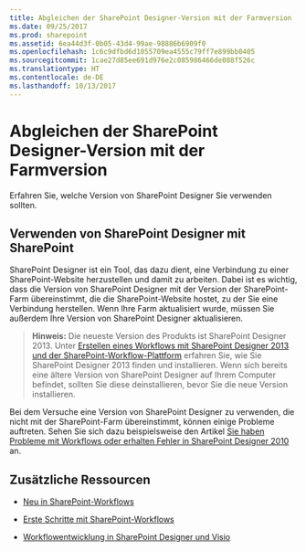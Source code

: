 ```yaml
---
title: Abgleichen der SharePoint Designer-Version mit der Farmversion
ms.date: 09/25/2017
ms.prod: sharepoint
ms.assetid: 6ea44d3f-0b05-43d4-99ae-98886b6909f0
ms.openlocfilehash: 1c6c9dfbd6d1055709ea4555c79ff7e899bb0405
ms.sourcegitcommit: 1cae27d85ee691d976e2c085986466de088f526c
ms.translationtype: HT
ms.contentlocale: de-DE
ms.lasthandoff: 10/13/2017
---
```

# <a name="matching-the-sharepoint-designer-version-with-the-farm-version"></a>Abgleichen der SharePoint Designer-Version mit der Farmversion
Erfahren Sie, welche Version von SharePoint Designer Sie verwenden sollten.
## <a name="using-sharepoint-designer-with-sharepoint"></a>Verwenden von SharePoint Designer mit SharePoint
<a name="section1"> </a>

SharePoint Designer ist ein Tool, das dazu dient, eine Verbindung zu einer SharePoint-Website herzustellen und damit zu arbeiten. Dabei ist es wichtig, dass die Version von SharePoint Designer mit der Version der SharePoint-Farm übereinstimmt, die die SharePoint-Website hostet, zu der Sie eine Verbindung herstellen. Wenn Ihre Farm aktualisiert wurde, müssen Sie außerdem Ihre Version von SharePoint Designer aktualisieren.
  
    
    

> **Hinweis:** Die neueste Version des Produkts ist SharePoint Designer 2013. Unter [Erstellen eines Workflows mit SharePoint Designer 2013 und der SharePoint-Workflow-Plattform](creating-a-workflow-by-using-sharepoint-designer-and-the-sharepoint-wo.md) erfahren Sie, wie Sie SharePoint Designer 2013 finden und installieren. Wenn sich bereits eine ältere Version von SharePoint Designer auf Ihrem Computer befindet, sollten Sie diese deinstallieren, bevor Sie die neue Version installieren. 
  
    
    

Bei dem Versuche eine Version von SharePoint Designer zu verwenden, die nicht mit der SharePoint-Farm übereinstimmt, können einige Probleme auftreten. Sehen Sie sich dazu beispielsweise den Artikel  [Sie haben Probleme mit Workflows oder erhalten Fehler in SharePoint Designer 2010](http://support.microsoft.com/kb/2794961) an.
  
    
    

  
    
    

## <a name="additional-resources"></a>Zusätzliche Ressourcen
<a name="bk_addresources"> </a>


-  [Neu in SharePoint-Workflows](http://msdn.microsoft.com/library/6ab8a28b-fa2f-4530-8b55-a7f663bf15ea.aspx)
    
  
-  [Erste Schritte mit SharePoint-Workflows](http://msdn.microsoft.com/library/cc73be76-a329-449f-90ab-86822b1c2ee8.aspx)
    
  
-  [Workflowentwicklung in SharePoint Designer und Visio](workflow-development-in-sharepoint-designer-and-visio.md)
    
  

  
    
    

